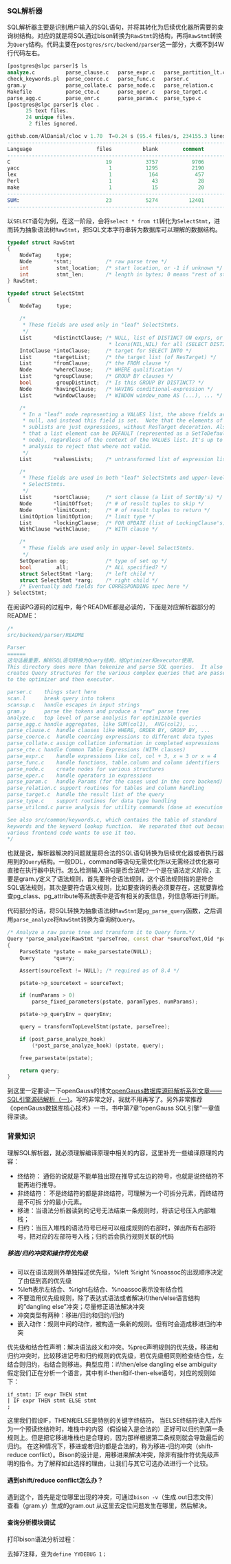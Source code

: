 ### SQL解析器
SQL解析器主要是识别用户输入的SQL语句，并将其转化为后续优化器所需要的查询树结构。对应的就是将SQL通过bison转换为`RawStmt`的结构，再将`RawStmt`转换为`Query`结构。代码主要在`postgres/src/backend/parser`这一部分，大概不到4W行代码左右。
```sql
[postgres@slpc parser]$ ls
analyze.c          parse_clause.c   parse_expr.c   parse_partition_lt.c  parse_utilcmd.c
check_keywords.pl  parse_coerce.c   parse_func.c   parser.c              README
gram.y             parse_collate.c  parse_node.c   parse_relation.c      scan.l
Makefile           parse_cte.c      parse_oper.c   parse_target.c        scansup.c
parse_agg.c        parse_enr.c      parse_param.c  parse_type.c
[postgres@slpc parser]$ cloc .
      25 text files.
      24 unique files.                              
       2 files ignored.

github.com/AlDanial/cloc v 1.70  T=0.24 s (95.4 files/s, 234155.3 lines/s)
-------------------------------------------------------------------------------
Language                     files          blank        comment           code
-------------------------------------------------------------------------------
C                               19           3757           9706          22455
yacc                             1           1295           2190          15241
lex                              1            164            457            897
Perl                             1             43             28            166
make                             1             15             20             37
-------------------------------------------------------------------------------
SUM:                            23           5274          12401          38796
-------------------------------------------------------------------------------
```

以`SELECT`语句为例，在这一阶段，会将`select * from t1`转化为`SelectStmt`，进而转为抽象语法树`RawStmt`，把SQL文本字符串转为数据库可以理解的数据结构。
```c++
typedef struct RawStmt
{
	NodeTag		type;
	Node	   *stmt;			/* raw parse tree */
	int			stmt_location;	/* start location, or -1 if unknown */
	int			stmt_len;		/* length in bytes; 0 means "rest of string" */
} RawStmt;

typedef struct SelectStmt
{
	NodeTag		type;

	/*
	 * These fields are used only in "leaf" SelectStmts.
	 */
	List	   *distinctClause; /* NULL, list of DISTINCT ON exprs, or
								 * lcons(NIL,NIL) for all (SELECT DISTINCT) */
	IntoClause *intoClause;		/* target for SELECT INTO */
	List	   *targetList;		/* the target list (of ResTarget) */
	List	   *fromClause;		/* the FROM clause */
	Node	   *whereClause;	/* WHERE qualification */
	List	   *groupClause;	/* GROUP BY clauses */
	bool		groupDistinct;	/* Is this GROUP BY DISTINCT? */
	Node	   *havingClause;	/* HAVING conditional-expression */
	List	   *windowClause;	/* WINDOW window_name AS (...), ... */

	/*
	 * In a "leaf" node representing a VALUES list, the above fields are all
	 * null, and instead this field is set.  Note that the elements of the
	 * sublists are just expressions, without ResTarget decoration. Also note
	 * that a list element can be DEFAULT (represented as a SetToDefault
	 * node), regardless of the context of the VALUES list. It's up to parse
	 * analysis to reject that where not valid.
	 */
	List	   *valuesLists;	/* untransformed list of expression lists */

	/*
	 * These fields are used in both "leaf" SelectStmts and upper-level
	 * SelectStmts.
	 */
	List	   *sortClause;		/* sort clause (a list of SortBy's) */
	Node	   *limitOffset;	/* # of result tuples to skip */
	Node	   *limitCount;		/* # of result tuples to return */
	LimitOption limitOption;	/* limit type */
	List	   *lockingClause;	/* FOR UPDATE (list of LockingClause's) */
	WithClause *withClause;		/* WITH clause */

	/*
	 * These fields are used only in upper-level SelectStmts.
	 */
	SetOperation op;			/* type of set op */
	bool		all;			/* ALL specified? */
	struct SelectStmt *larg;	/* left child */
	struct SelectStmt *rarg;	/* right child */
	/* Eventually add fields for CORRESPONDING spec here */
} SelectStmt;
```

在阅读PG源码的过程中，每个README都是必读的，下面是对应解析器部分的README：

```c++
/*
src/backend/parser/README

Parser
======
这句话最重要，解析SQL语句转换为Query结构，给Optimizer和executor使用。
This directory does more than tokenize and parse SQL queries.  It also
creates Query structures for the various complex queries that are passed
to the optimizer and then executor.

parser.c	things start here
scan.l		break query into tokens
scansup.c	handle escapes in input strings
gram.y		parse the tokens and produce a "raw" parse tree
analyze.c	top level of parse analysis for optimizable queries
parse_agg.c	handle aggregates, like SUM(col1),  AVG(col2), ...
parse_clause.c	handle clauses like WHERE, ORDER BY, GROUP BY, ...
parse_coerce.c	handle coercing expressions to different data types
parse_collate.c	assign collation information in completed expressions
parse_cte.c	handle Common Table Expressions (WITH clauses)
parse_expr.c	handle expressions like col, col + 3, x = 3 or x = 4
parse_func.c	handle functions, table.column and column identifiers
parse_node.c	create nodes for various structures
parse_oper.c	handle operators in expressions
parse_param.c	handle Params (for the cases used in the core backend)
parse_relation.c support routines for tables and column handling
parse_target.c	handle the result list of the query
parse_type.c	support routines for data type handling
parse_utilcmd.c	parse analysis for utility commands (done at execution time)

See also src/common/keywords.c, which contains the table of standard
keywords and the keyword lookup function.  We separated that out because
various frontend code wants to use it too.
*/
```
也就是说，解析器解决的问题就是将合法的SQL语句转换为后续优化器或者执行器用到的`Query`结构。一般DDL，command等语句无需优化所以无需经过优化器可直接在执行器中执行。怎么检测输入语句是否合法呢?一个是在语法定义阶段，主要是gram.y定义了语法规则，首先要符合语法规则，这个语法规则指的是符合SQL语法规则，其次是要符合语义规则，比如要查询的表必须要存在，这就要靠检查pg_class、pg_attribute等系统表中是否有相关的表信息，列信息等进行判断。

代码部分的话，将SQL转换为抽象语法树`RawStmt`是`pg_parse_query`函数，之后调用`parse_analyze`将`RawStmt`转换为查询树`Query`。
```c++
/* Analyze a raw parse tree and transform it to Query form.*/
Query *parse_analyze(RawStmt *parseTree, const char *sourceText,Oid *paramTypes, int numParams,QueryEnvironment *queryEnv)
{
	ParseState *pstate = make_parsestate(NULL);
	Query	   *query;

	Assert(sourceText != NULL); /* required as of 8.4 */

	pstate->p_sourcetext = sourceText;

	if (numParams > 0)
		parse_fixed_parameters(pstate, paramTypes, numParams);

	pstate->p_queryEnv = queryEnv;

	query = transformTopLevelStmt(pstate, parseTree);

	if (post_parse_analyze_hook)
		(*post_parse_analyze_hook) (pstate, query);

	free_parsestate(pstate);

	return query;
}
```

到这里一定要读一下openGauss的博文[openGauss数据库源码解析系列文章——SQL引擎源码解析（一）](https://mp.weixin.qq.com/s/XcdtzdHPRZa478ADEHxSNQ)。写的非常之好，我就不用再写了。另外非常推荐《openGauss数据库核心技术》一书，书中第7章“openGauss SQL引擎”一章值得深读。

### 背景知识
理解SQL解析器，就必须理解编译原理中相关的内容，这里补充一些编译原理的内容：

- 终结符： 通俗的说就是不能单独出现在推导式左边的符号，也就是说终结符不能再进行推导。
- 非终结符： 不是终结符的都是非终结符，可理解为一个可拆分元素，而终结符是不可拆 分的最小元素。
- 移进：当语法分析器读到的记号无法结束一条规则时，将该记号压入内部堆栈；
- 归约：当压入堆栈的语法符号已经可以组成规则的右部时，弹出所有右部符号，把对应的左部符号入栈；归约后会执行规则关联的代码

##### 移进/归约冲突和操作符优先级

- 可以在语法规则外单独描述优先级，%left %right %noassoc的出现顺序决定了由低到高的优先级
- %left表示左结合、%right右结合、%noassoc表示没有结合性
- 不要滥用优先级规则，除了表达式语法或者解决if/then/else语言结构的”dangling else”冲突；尽量修正语法解决冲突
- 冲突类型有两种：移进/归约和归约/归约
- 嵌入动作：规则中间的动作，被构造一条新的规则。但有时会造成移进归约冲突


优先级和结合性声明：解决语法歧义和冲突。%prec声明规则的优先级，移进和归约冲突时，比较移进记号和归约规则的优先级，若优先级相同则检查结合性，左结合则归约，右结合则移进。典型应用：if/then/else
dangling else ambiguity
假定我们正在分析一个语言，其中有if-then和if-then-else语句，对应的规则如下：
```
if_stmt: IF expr THEN stmt
| IF expr THEN stmt ELSE stmt
;
```
这里我们假设IF，THEN和ELSE是特别的关键字终结符。
当ELSE终结符读入后作为一个预读终结符时，堆栈中的内容（假设输入是合法的）正好可以归约到第一条规则上。但是把它移进堆栈也是合理的，因为那样根据第二条规则就会导致最后的归约。
在这种情况下，移进或者归约都是合法的，称为移进-归约冲突（shift-reduce conflict）。Bison的设计是，用移进来解决冲突，除非有操作符优先级声明的指令。为了解释如此选择的理由，让我们与其它可选办法进行一个比较。



#### 遇到shift/reduce conflict怎么办？
遇到这个，首先是定位哪里出现的冲突，可通过`bison -v`（生成.out日志文件） 查看（gram.y）生成的gram.out 从这里去定位问题发生在哪里，然后解决。

#### 查询分析模块调试
打印bison语法分析过程：

去掉7注释，变为`define YYDEBUG 1；`